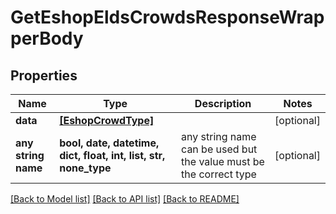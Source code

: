 # GetEshopEldsCrowdsResponseWrapperBody


## Properties
Name | Type | Description | Notes
------------ | ------------- | ------------- | -------------
**data** | [**[EshopCrowdType]**](EshopCrowdType.md) |  | [optional] 
**any string name** | **bool, date, datetime, dict, float, int, list, str, none_type** | any string name can be used but the value must be the correct type | [optional]

[[Back to Model list]](../README.md#documentation-for-models) [[Back to API list]](../README.md#documentation-for-api-endpoints) [[Back to README]](../README.md)



